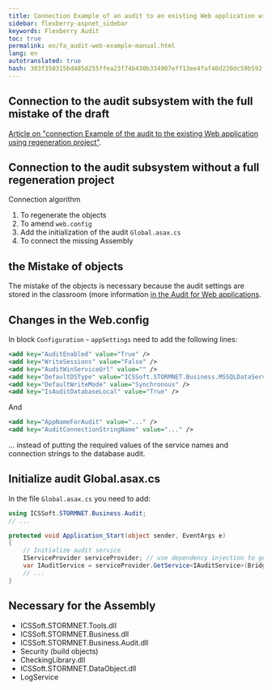 ```yaml
--- 
title: Connection Example of an audit to an existing Web application without using regeneration project 
sidebar: flexberry-aspnet_sidebar 
keywords: Flexberry Audit 
toc: true 
permalink: en/fa_audit-web-example-manual.html 
lang: en 
autotranslated: true 
hash: 303f350315bd485d255ffea23f74b430b334907eff13ee4faf40d220dc59b592 
--- 
```


## Connection to the audit subsystem with the full mistake of the draft 

[Article on "connection Example of the audit to the existing Web application using regeneration project"](fa_audit-web-example.html). 

## Connection to the audit subsystem without a full regeneration project 

Connection algorithm 

1. To regenerate the objects 
2. To amend `web.config` 
3. Add the initialization of the audit `Global.asax.cs` 
4. To connect the missing Assembly 

## the Mistake of objects 

The mistake of the objects is necessary because the audit settings are stored in the classroom (more information [in the Audit for Web applications](fa_audit-web.html). 

## Changes in the Web.config 

In block `Configuration` - `appSettings` need to add the following lines: 

```xml
<add key="AuditEnabled" value="True" />
<add key="WriteSessions" value="False" />
<add key="AuditWinServiceUrl" value="" />
<add key="DefaultDSType" value="ICSSoft.STORMNET.Business.MSSQLDataService, ICSSoft.STORMNET.Business.MSSQLDataService" />
<add key="DefaultWriteMode" value="Synchronous" />
<add key="IsAuditDatabaseLocal" value="True" />
``` 

And 

```xml
<add key="AppNameForAudit" value="..." />
<add key="AuditConnectionStringName" value="..." />
``` 

... instead of putting the required values of the service names and connection strings to the database audit. 

## Initialize audit Global.asax.cs 

In the file `Global.asax.cs` you need to add: 

```csharp
using ICSSoft.STORMNET.Business.Audit; 
// ... 

protected void Application_Start(object sender, EventArgs e)
{
    // Initialize audit service 
    IServiceProvider serviceProvider; // use dependency injection to get IServiceProvider; one could use IUnityContainer instead
    var IAuditService = serviceProvider.GetService<IAuditService>(BridgeToDS.GetDataService());
    // ... 
}
``` 

## Necessary for the Assembly 

* ICSSoft.STORMNET.Tools.dll 
* ICSSoft.STORMNET.Business.dll 
* ICSSoft.STORMNET.Business.Audit.dll 
* Security (build objects) 
* CheckingLibrary.dll 
* ICSSoft.STORMNET.DataObject.dll 
* LogService 



